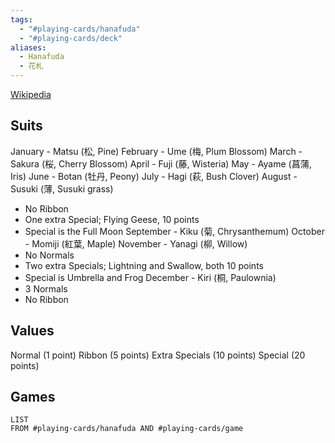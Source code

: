 ```yaml
---
tags:
  - "#playing-cards/hanafuda"
  - "#playing-cards/deck"
aliases:
  - Hanafuda
  - 花札
---
```

[Wikipedia](https://en.wikipedia.org/wiki/Hanafuda)
## Suits
January - Matsu (松, Pine)
February - Ume (梅, Plum Blossom)
March - Sakura (桜, Cherry Blossom)
April - Fuji (藤, Wisteria)
May - Ayame (菖蒲, Iris)
June - Botan (牡丹, Peony)
July - Hagi (萩, Bush Clover)
August - Susuki (薄, Susuki grass)
- No Ribbon 
- One extra Special; Flying Geese, 10 points
- Special is the Full Moon
September - Kiku (菊, Chrysanthemum)
October - Momiji (紅葉, Maple)
November - Yanagi (柳, Willow)
- No Normals
- Two extra Specials; Lightning and Swallow, both 10 points
- Special is Umbrella and Frog
December - Kiri (桐, Paulownia)
- 3 Normals
- No Ribbon
## Values
Normal (1 point)
Ribbon (5 points)
Extra Specials (10 points)
Special (20 points)
## Games
```dataview
LIST 
FROM #playing-cards/hanafuda AND #playing-cards/game  
```
